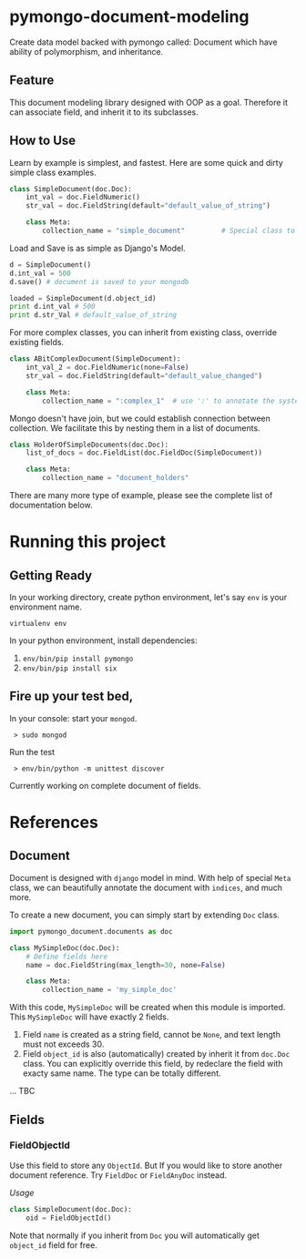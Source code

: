 # pymongo-document-modeling

Create data model backed with pymongo called: Document which have ability of polymorphism, and inheritance.

## Feature

This document modeling library designed with OOP as a goal. Therefore it can associate field, and inherit it to its subclasses. 

## How to Use

Learn by example is simplest, and fastest. Here are some quick and dirty simple class examples.

```python
class SimpleDocument(doc.Doc):
    int_val = doc.FieldNumeric()
    str_val = doc.FieldString(default="default_value_of_string")

    class Meta:
        collection_name = "simple_document"         # Special class to annotate the document name to be saved.
```

Load and Save is as simple as Django's Model.

```python
d = SimpleDocument()
d.int_val = 500
d.save() # document is saved to your mongodb

loaded = SimpleDocument(d.object_id)
print d.int_val # 500
print d.str_Val # default_value_of_string
```

For more complex classes, you can inherit from existing class, override existing fields.

```python
class ABitComplexDocument(SimpleDocument):
    int_val_2 = doc.FieldNumeric(none=False)
    str_val = doc.FieldString(default="default_value_changed")

    class Meta:
        collection_name = ":complex_1"  # use ':' to annotate the system to let this data model shared parent's collection
```

Mongo doesn't have join, but we could establish connection between collection. We facilitate this by nesting them in a list of documents.

```python
class HolderOfSimpleDocuments(doc.Doc):
    list_of_docs = doc.FieldList(doc.FieldDoc(SimpleDocument))

    class Meta:
        collection_name = "document_holders"
```

There are many more type of example, please see the complete list of documentation below.

# Running this project

## Getting Ready

In your working directory, create python environment, let's say ```env``` is your environment name.

```virtualenv env```

In your python environment, install dependencies: 

1. ```env/bin/pip install pymongo```
1. ```env/bin/pip install six```

## Fire up your test bed,

In your console: start your ```mongod```.

``` > sudo mongod```

Run the test

``` > env/bin/python -m unittest discover```

Currently working on complete document of fields. 

# References

## Document

Document is designed with ```django``` model in mind. With help of special ```Meta``` class, we can beautifully annotate
the document with ```indices```, and much more.

To create a new document, you can simply start by extending ```Doc``` class.

```python
import pymongo_document.documents as doc

class MySimpleDoc(doc.Doc):
    # Define fields here
    name = doc.FieldString(max_length=30, none=False)

    class Meta:
        collection_name = 'my_simple_doc'
```

With this code, ```MySimpleDoc``` will be created when this module is imported. This ```MySimpleDoc``` will have exactly
2 fields.

1. Field ```name``` is created as a string field, cannot be ```None```, and text length must not exceeds 30.
1. Field ```object_id``` is also (automatically) created by inherit it from ```doc.Doc``` class. You can explicitly 
override this field, by redeclare the field with exacty same name. The type can be totally different.
 
... TBC

## Fields

### FieldObjectId

Use this field to store any ```ObjectId```. But If you would like to store another document reference. 
Try ```FieldDoc``` or ```FieldAnyDoc``` instead.

*Usage*

```python
class SimpleDocument(doc.Doc):
    oid = FieldObjectId()
```

Note that normally if you inherit from ```Doc``` you will automatically get ```object_id``` field for free.


